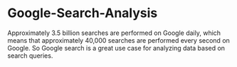 # Google-Search-Analysis
Approximately 3.5 billion searches are performed on Google daily, which means that approximately 40,000 searches are performed every second on Google. So Google search is a great use case for analyzing data based on search queries.
